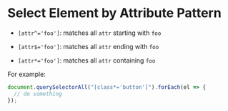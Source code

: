 # Select Element by Attribute Pattern

* `[attr^='foo']`: matches all `attr` starting with `foo`

* `[attr$='foo']`: matches all `attr` ending with `foo`

* `[attr*='foo']`: matches all `attr` containing `foo`

For example:

```javascript
document.querySelectorAll("[class*='button']").forEach(el => {
  // do something
});
```
